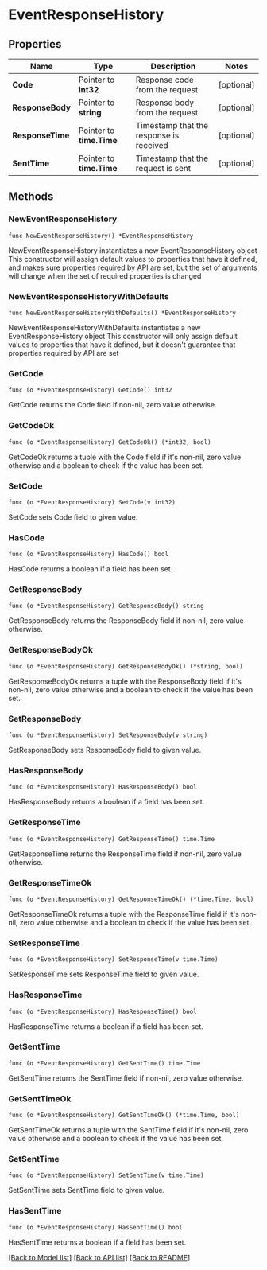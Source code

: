 # EventResponseHistory

## Properties

Name | Type | Description | Notes
------------ | ------------- | ------------- | -------------
**Code** | Pointer to **int32** | Response code from the request | [optional] 
**ResponseBody** | Pointer to **string** | Response body from the request | [optional] 
**ResponseTime** | Pointer to **time.Time** | Timestamp that the response is received | [optional] 
**SentTime** | Pointer to **time.Time** | Timestamp that the request is sent | [optional] 

## Methods

### NewEventResponseHistory

`func NewEventResponseHistory() *EventResponseHistory`

NewEventResponseHistory instantiates a new EventResponseHistory object
This constructor will assign default values to properties that have it defined,
and makes sure properties required by API are set, but the set of arguments
will change when the set of required properties is changed

### NewEventResponseHistoryWithDefaults

`func NewEventResponseHistoryWithDefaults() *EventResponseHistory`

NewEventResponseHistoryWithDefaults instantiates a new EventResponseHistory object
This constructor will only assign default values to properties that have it defined,
but it doesn't guarantee that properties required by API are set

### GetCode

`func (o *EventResponseHistory) GetCode() int32`

GetCode returns the Code field if non-nil, zero value otherwise.

### GetCodeOk

`func (o *EventResponseHistory) GetCodeOk() (*int32, bool)`

GetCodeOk returns a tuple with the Code field if it's non-nil, zero value otherwise
and a boolean to check if the value has been set.

### SetCode

`func (o *EventResponseHistory) SetCode(v int32)`

SetCode sets Code field to given value.

### HasCode

`func (o *EventResponseHistory) HasCode() bool`

HasCode returns a boolean if a field has been set.

### GetResponseBody

`func (o *EventResponseHistory) GetResponseBody() string`

GetResponseBody returns the ResponseBody field if non-nil, zero value otherwise.

### GetResponseBodyOk

`func (o *EventResponseHistory) GetResponseBodyOk() (*string, bool)`

GetResponseBodyOk returns a tuple with the ResponseBody field if it's non-nil, zero value otherwise
and a boolean to check if the value has been set.

### SetResponseBody

`func (o *EventResponseHistory) SetResponseBody(v string)`

SetResponseBody sets ResponseBody field to given value.

### HasResponseBody

`func (o *EventResponseHistory) HasResponseBody() bool`

HasResponseBody returns a boolean if a field has been set.

### GetResponseTime

`func (o *EventResponseHistory) GetResponseTime() time.Time`

GetResponseTime returns the ResponseTime field if non-nil, zero value otherwise.

### GetResponseTimeOk

`func (o *EventResponseHistory) GetResponseTimeOk() (*time.Time, bool)`

GetResponseTimeOk returns a tuple with the ResponseTime field if it's non-nil, zero value otherwise
and a boolean to check if the value has been set.

### SetResponseTime

`func (o *EventResponseHistory) SetResponseTime(v time.Time)`

SetResponseTime sets ResponseTime field to given value.

### HasResponseTime

`func (o *EventResponseHistory) HasResponseTime() bool`

HasResponseTime returns a boolean if a field has been set.

### GetSentTime

`func (o *EventResponseHistory) GetSentTime() time.Time`

GetSentTime returns the SentTime field if non-nil, zero value otherwise.

### GetSentTimeOk

`func (o *EventResponseHistory) GetSentTimeOk() (*time.Time, bool)`

GetSentTimeOk returns a tuple with the SentTime field if it's non-nil, zero value otherwise
and a boolean to check if the value has been set.

### SetSentTime

`func (o *EventResponseHistory) SetSentTime(v time.Time)`

SetSentTime sets SentTime field to given value.

### HasSentTime

`func (o *EventResponseHistory) HasSentTime() bool`

HasSentTime returns a boolean if a field has been set.


[[Back to Model list]](../README.md#documentation-for-models) [[Back to API list]](../README.md#documentation-for-api-endpoints) [[Back to README]](../README.md)



